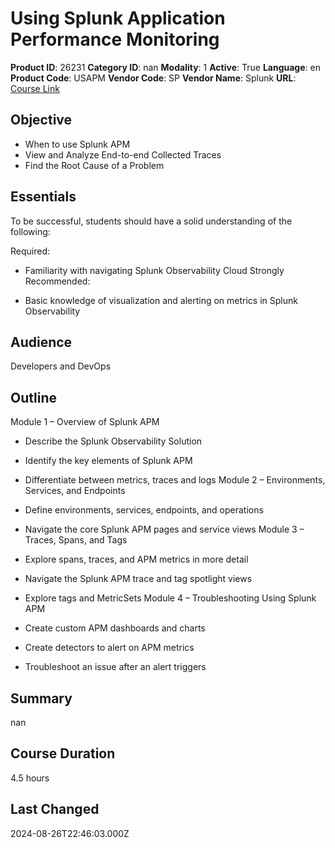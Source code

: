 # Using Splunk Application Performance Monitoring

**Product ID**: 26231
**Category ID**: nan
**Modality**: 1
**Active**: True
**Language**: en
**Product Code**: USAPM
**Vendor Code**: SP
**Vendor Name**: Splunk
**URL**: [Course Link](https://www.fastlaneus.com/course/splunk-usapm)

## Objective
- When to use Splunk APM
- View and Analyze End-to-end Collected Traces
- Find the Root Cause of a Problem

## Essentials
To be successful, students should have a solid understanding of the following:

Required:



- Familiarity with navigating Splunk Observability Cloud
Strongly Recommended:



- Basic knowledge of visualization and alerting on metrics in Splunk Observability

## Audience
Developers and DevOps

## Outline
Module 1 – Overview of Splunk APM



- Describe the Splunk Observability Solution
- Identify the key elements of Splunk APM
- Differentiate between metrics, traces and logs
Module 2 – Environments, Services, and Endpoints



- Define environments, services, endpoints, and operations
- Navigate the core Splunk APM pages and service views
Module 3 – Traces, Spans, and Tags



- Explore spans, traces, and APM metrics in more detail
- Navigate the Splunk APM trace and tag spotlight views
- Explore tags and MetricSets
Module 4 – Troubleshooting Using Splunk APM



- Create custom APM dashboards and charts
- Create detectors to alert on APM metrics
- Troubleshoot an issue after an alert triggers

## Summary
nan

## Course Duration
4.5 hours

## Last Changed
2024-08-26T22:46:03.000Z
